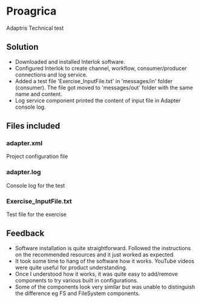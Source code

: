 # Proagrica
Adaptris  Technical test

## Solution
* Downloaded and installed Interlok software.
* Configured Interlok to create channel, workflow, consumer/producer connections and log service.
* Added a test file 'Exercise_InputFile.txt' in 'messages/in' folder (consumer). The file got moved to 'messages/out' folder with the same name and content.
* Log service component printed the content of input file in Adapter console log.

## Files included
### adapter.xml
Project configuration file

### adapter.log
Console log for the test

### Exercise_InputFile.txt
Test file for the exercise

## Feedback
* Software installation is quite straightforward. Followed the instructions on the recommended resources and it just worked as expected.
* It took some time to hang of the software how it works. YouTube videos were quite useful for product understanding.
* Once I understood how it works, it was quite easy to add/remove components to try various built in configurations.
* Some of the components look very similar but was unable to distinguish the difference eg FS and FileSystem components.

